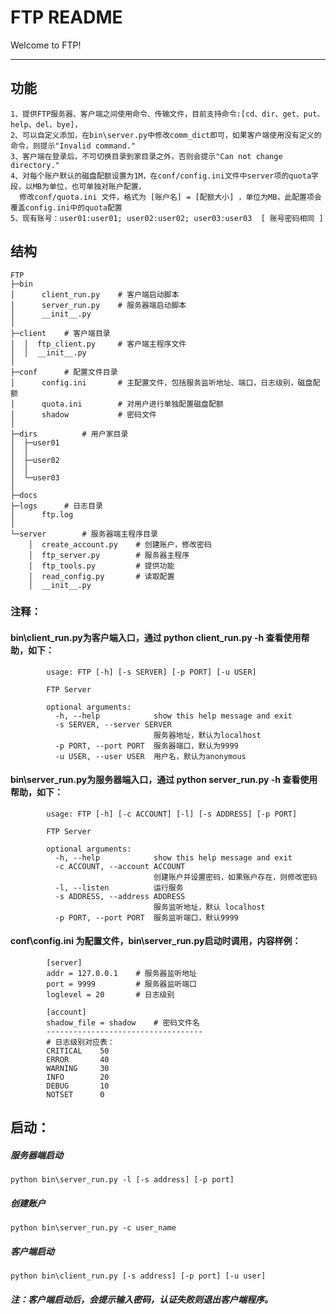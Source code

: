 FTP README
==========
Welcome to FTP!

*****
## 功能
    1、提供FTP服务器、客户端之间使用命令、传输文件，目前支持命令:[cd、dir、get、put、help、del、bye]，
    2、可以自定义添加，在bin\server.py中修改comm_dict即可，如果客户端使用没有定义的命令，则提示"Invalid command."
    3、客户端在登录后，不可切换目录到家目录之外，否则会提示"Can not change directory."
    4、对每个账户默认的磁盘配额设置为1M，在conf/config.ini文件中server项的quota字段，以MB为单位，也可单独对账户配置，
      修改conf/quota.ini 文件，格式为 [账户名] = [配额大小] ，单位为MB，此配置项会覆盖config.ini中的quota配置
    5、现有账号：user01:user01; user02:user02; user03:user03  [ 账号密码相同 ]

## 结构
    FTP
    ├─bin
    │      client_run.py    # 客户端启动脚本
    │      server_run.py    # 服务器端启动脚本
    │      __init__.py
    │
    ├─client    # 客户端目录
    │  │  ftp_client.py     # 客户端主程序文件
    │  │  __init__.py
    │
    ├─conf      # 配置文件目录
    │      config.ini       # 主配置文件，包括服务监听地址、端口，日志级别，磁盘配额
    │      quota.ini        # 对用户进行单独配置磁盘配额
    │      shadow           # 密码文件
    │
    ├─dirs          # 用户家目录
    │  ├─user01
    │  │
    │  ├─user02
    │  │
    │  └─user03
    │
    ├─docs
    ├─logs      # 日志目录
    │      ftp.log
    │
    └─server        # 服务器端主程序目录
        │  create_account.py    # 创建账户，修改密码
        │  ftp_server.py        # 服务器主程序
        │  ftp_tools.py         # 提供功能
        │  read_config.py       # 读取配置
        │  __init__.py


### 注释：
#### bin\client_run.py为客户端入口，通过 python client_run.py -h 查看使用帮助，如下：
            usage: FTP [-h] [-s SERVER] [-p PORT] [-u USER]

            FTP Server

            optional arguments:
              -h, --help            show this help message and exit
              -s SERVER, --server SERVER
                                    服务器地址，默认为localhost
              -p PORT, --port PORT  服务器端口，默认为9999
              -u USER, --user USER  用户名，默认为anonymous

#### bin\server_run.py为服务器端入口，通过 python server_run.py -h 查看使用帮助，如下：
            usage: FTP [-h] [-c ACCOUNT] [-l] [-s ADDRESS] [-p PORT]

            FTP Server

            optional arguments:
              -h, --help            show this help message and exit
              -c ACCOUNT, --account ACCOUNT
                                    创建账户并设置密码，如果账户存在，则修改密码
              -l, --listen          运行服务
              -s ADDRESS, --address ADDRESS
                                    服务监听地址，默认 localhost
              -p PORT, --port PORT  服务监听端口，默认9999

#### conf\config.ini 为配置文件，bin\server_run.py启动时调用，内容样例：
            [server]
            addr = 127.0.0.1    # 服务器监听地址
            port = 9999         # 服务器监听端口
            loglevel = 20       # 日志级别

            [account]
            shadow_file = shadow    # 密码文件名
            -----------------------------------
            # 日志级别对应表：
            CRITICAL    50
            ERROR       40
            WARNING     30
            INFO        20
            DEBUG       10
            NOTSET      0

## 启动：
##### 服务器端启动
    python bin\server_run.py -l [-s address] [-p port]
##### 创建账户
    python bin\server_run.py -c user_name
##### 客户端启动
    python bin\client_run.py [-s address] [-p port] [-u user]
##### 注：客户端启动后，会提示输入密码，认证失败则退出客户端程序。

